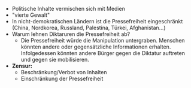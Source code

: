 - Politische Inhalte vermischen sich mit Medien
- "vierte Gewalt"
- In nicht-demokratischen Ländern ist die Pressefreiheit eingeschränkt (China, Nordkorea, Russland, Palestina, Türkei, Afghanistan...)
- Warum lehnen Diktaruren die Pressefreiheit ab?
	- Die Pressefreiheit würde die Manipulation untergraben. Menschen könnten andere oder gegensätzliche Informationen erhalten. Infolgedessen könnten andere Bürger gegen die Diktatur auftreten und gegen sie mobilisieren.
- **Zensur:** 
	- Beschränkung/Verbot von Inhalten
	- Einschränkung der Pressefreiheit